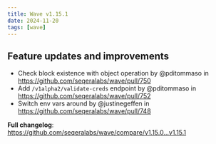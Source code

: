 ```yaml
---
title: Wave v1.15.1
date: 2024-11-20
tags: [wave]
---
```


## Feature updates and improvements

- Check block existence with object operation by @pditommaso in https://github.com/seqeralabs/wave/pull/750
- Add `/v1alpha2/validate-creds` endpoint by @pditommaso in https://github.com/seqeralabs/wave/pull/752
- Switch env vars around by @justinegeffen in https://github.com/seqeralabs/wave/pull/748

**Full changelog**: https://github.com/seqeralabs/wave/compare/v1.15.0...v1.15.1
